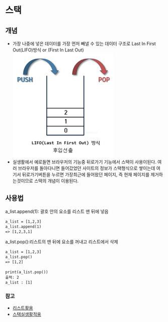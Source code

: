 # 스택

## 개념

- 가장 나중에 넣은 데이터를 가장 먼저 빼낼 수 있는 데이터 구조로 Last In First Out(LIFO)방식 or (First In Last Out)
  ![stack1](./img/stack1.png)
- 실생활에서 예로들면 브라우저의 기능중 뒤로가기 기능에서 스택이 사용이된다. 여러 브라우저를 돌아다니면 들어갔었던 사이트의 정보가 스택형식으로 쌓이는데 여기서 뒤로가기버튼을 누르면 가장최근에 들어왔던 페이지, 즉 현재 페이지를 제거하는것이므로 스택의 개념이 이용된다.

## 사용법

a_list.append(1): 괄호 안의 요소를 리스트 맨 뒤에 넣음

```
a_list = [1,2,3]
a_list.append(1)
=> [1,2,3,1]
```

a_list.pop():리스트의 맨 뒤에 요소를 꺼내고 리스트에서 삭제

```
a_list = [1,2,3]
a_list.pop()
=> [1,2]

print(a_list.pop())
출력: 2
a_list : [1]
```

### 참고

- [리스트활용](https://gorokke.tistory.com/129?category=939716)
- [스택실생활적용](https://monsieursongsong.tistory.com/4)
